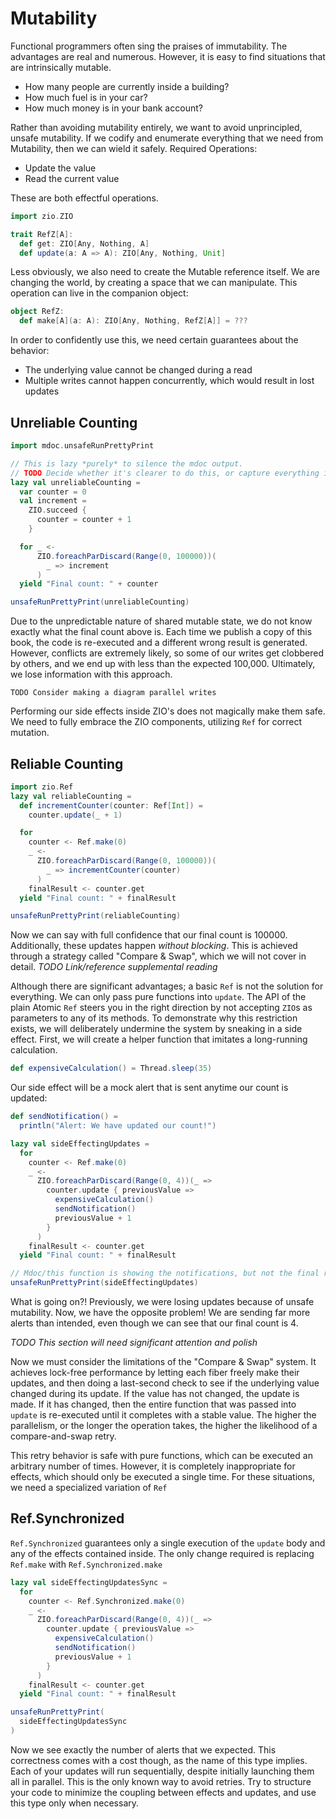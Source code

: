 # Mutability

Functional programmers often sing the praises of immutability.
The advantages are real and numerous.
However, it is easy to find situations that are intrinsically mutable.

- How many people are currently inside a building?
- How much fuel is in your car?
- How much money is in your bank account?

Rather than avoiding mutability entirely, we want to avoid unprincipled, unsafe mutability.
If we codify and enumerate everything that we need from Mutability, then we can wield it safely.
Required Operations:

- Update the value
- Read the current value

These are both effectful operations.

```scala mdoc
import zio.ZIO

trait RefZ[A]:
  def get: ZIO[Any, Nothing, A]
  def update(a: A => A): ZIO[Any, Nothing, Unit]
```

Less obviously, we also need to create the Mutable reference itself.
We are changing the world, by creating a space that we can manipulate.
This operation can live in the companion object:

```scala mdoc
object RefZ:
  def make[A](a: A): ZIO[Any, Nothing, RefZ[A]] = ???
```

In order to confidently use this, we need certain guarantees about the behavior:

- The underlying value cannot be changed during a read
- Multiple writes cannot happen concurrently, which would result in lost updates

## Unreliable Counting

```scala mdoc
import mdoc.unsafeRunPrettyPrint

// This is lazy *purely* to silence the mdoc output. 
// TODO Decide whether it's clearer to do this, or capture everything in an object
lazy val unreliableCounting =
  var counter = 0
  val increment =
    ZIO.succeed {
      counter = counter + 1
    }

  for _ <-
      ZIO.foreachParDiscard(Range(0, 100000))(
        _ => increment
      )
  yield "Final count: " + counter

unsafeRunPrettyPrint(unreliableCounting)
```

Due to the unpredictable nature of shared mutable state, we do not know exactly what the final count above is.
Each time we publish a copy of this book, the code is re-executed and a different wrong result is generated.
However, conflicts are extremely likely, so some of our writes get clobbered by others, and we end up with less than the expected 100,000.
Ultimately, we lose information with this approach.

```
TODO Consider making a diagram parallel writes
```
Performing our side effects inside ZIO's does not magically make them safe.
We need to fully embrace the ZIO components, utilizing `Ref` for correct mutation.

## Reliable Counting

```scala mdoc
import zio.Ref
lazy val reliableCounting = 
  def incrementCounter(counter: Ref[Int]) =
    counter.update(_ + 1)

  for
    counter <- Ref.make(0)
    _ <-
      ZIO.foreachParDiscard(Range(0, 100000))(
        _ => incrementCounter(counter)
      )
    finalResult <- counter.get
  yield "Final count: " + finalResult

unsafeRunPrettyPrint(reliableCounting)
```
Now we can say with full confidence that our final count is 100000.
Additionally, these updates happen _without blocking_.
This is achieved through a strategy called "Compare & Swap", which we will not cover in detail.
*TODO Link/reference supplemental reading*

Although there are significant advantages; a basic `Ref` is not the solution for everything.
We can only pass pure functions into `update`.
The API of the plain Atomic `Ref` steers you in the right direction by not accepting `ZIO`s as parameters to any of its methods.
To demonstrate why this restriction exists, we will deliberately undermine the system by sneaking in a side effect.
First, we will create a helper function that imitates a long-running calculation.

```scala mdoc
def expensiveCalculation() = Thread.sleep(35)
```

Our side effect will be a mock alert that is sent anytime our count is updated:
```scala mdoc
def sendNotification() =
  println("Alert: We have updated our count!")
```

```scala mdoc
lazy val sideEffectingUpdates =
  for
    counter <- Ref.make(0)
    _ <-
      ZIO.foreachParDiscard(Range(0, 4))(_ =>
        counter.update { previousValue =>
          expensiveCalculation()
          sendNotification()
          previousValue + 1
        }
      )
    finalResult <- counter.get
  yield "Final count: " + finalResult

// Mdoc/this function is showing the notifications, but not the final result
unsafeRunPrettyPrint(sideEffectingUpdates)
```
What is going on?!
Previously, we were losing updates because of unsafe mutability.
Now, we have the opposite problem!
We are sending far more alerts than intended, even though we can see that our final count is 4.

*TODO This section will need significant attention and polish*

Now we must consider the limitations of the "Compare & Swap" system.
It achieves lock-free performance by letting each fiber freely make their updates, and then doing a last-second check to see if the underlying value changed during its update.
If the value has not changed, the update is made.
If it has changed, then the entire function that was passed into `update` is re-executed until it completes with a stable value.
The higher the parallelism, or the longer the operation takes, the higher the likelihood of a compare-and-swap retry.

This retry behavior is safe with pure functions, which can be executed an arbitrary number of times.
However, it is completely inappropriate for effects, which should only be executed a single time.
For these situations, we need a specialized variation of `Ref`


## Ref.Synchronized

`Ref.Synchronized` guarantees only a single execution of the `update` body and any of the effects contained inside.
The only change required is replacing `Ref.make` with `Ref.Synchronized.make`

```scala mdoc
lazy val sideEffectingUpdatesSync =
  for
    counter <- Ref.Synchronized.make(0)
    _ <-
      ZIO.foreachParDiscard(Range(0, 4))(_ =>
        counter.update { previousValue =>
          expensiveCalculation()
          sendNotification()
          previousValue + 1
        }
      )
    finalResult <- counter.get
  yield "Final count: " + finalResult

unsafeRunPrettyPrint(
  sideEffectingUpdatesSync
)
```

Now we see exactly the number of alerts that we expected.
This correctness comes with a cost though, as the name of this type implies.
Each of your updates will run sequentially, despite initially launching them all in parallel.
This is the only known way to avoid retries.
Try to structure your code to minimize the coupling between effects and updates, and use this type only when necessary.